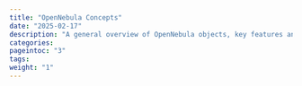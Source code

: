 ```yaml
---
title: "OpenNebula Concepts"
date: "2025-02-17"
description: "A general overview of OpenNebula objects, key features and architecture"
categories:
pageintoc: "3"
tags: 
weight: "1"
---
```


<a id="opennebula-concepts"></a>

<!--# OpenNebula Concepts -->












